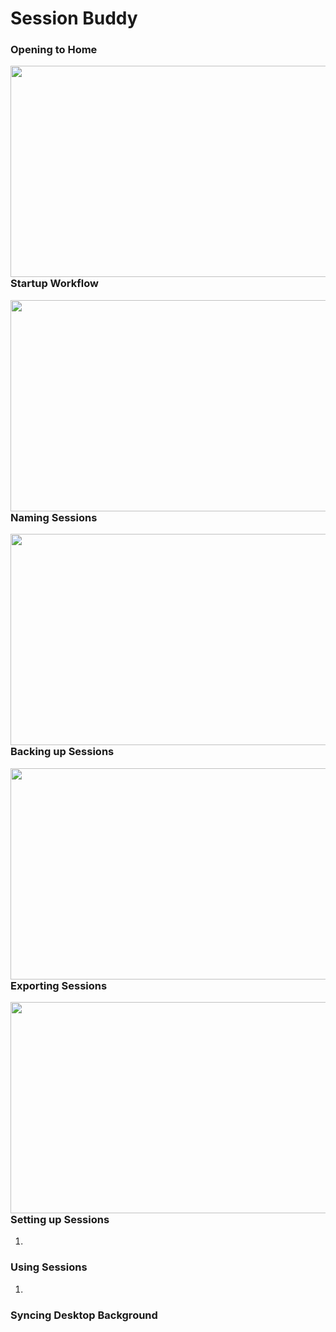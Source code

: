 # Session Buddy

### Opening to Home

<img src="https://i.imgur.com/6QiGjYx.gif" width="540" height="338" align="right">

### Startup Workflow

<img src="https://i.imgur.com/GI5Iac5.gif" width="540" height="338" align="right">

### Naming Sessions

<img src="https://i.imgur.com/TjeQa90.gif" width="540" height="338" align="right">

### Backing up Sessions

<img src="https://i.imgur.com/68RKDvJ.gif" width="540" height="338" align="right">

### Exporting Sessions

<img src="https://i.imgur.com/CPeGvxY.gif" width="540" height="338" align="right">

### Setting up Sessions

1.

### Using Sessions

1.

### Syncing Desktop Background

![]()
